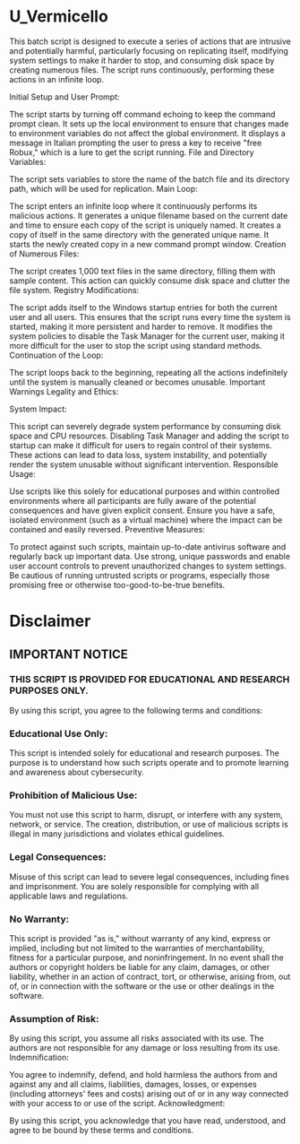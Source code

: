 # U_Vermicello
This batch script is designed to execute a series of actions that are intrusive and potentially harmful, particularly focusing on replicating itself, modifying system settings to make it harder to stop, and consuming disk space by creating numerous files. The script runs continuously, performing these actions in an infinite loop.

Initial Setup and User Prompt:

The script starts by turning off command echoing to keep the command prompt clean.
It sets up the local environment to ensure that changes made to environment variables do not affect the global environment.
It displays a message in Italian prompting the user to press a key to receive "free Robux," which is a lure to get the script running.
File and Directory Variables:

The script sets variables to store the name of the batch file and its directory path, which will be used for replication.
Main Loop:

The script enters an infinite loop where it continuously performs its malicious actions.
It generates a unique filename based on the current date and time to ensure each copy of the script is uniquely named.
It creates a copy of itself in the same directory with the generated unique name.
It starts the newly created copy in a new command prompt window.
Creation of Numerous Files:

The script creates 1,000 text files in the same directory, filling them with sample content. This action can quickly consume disk space and clutter the file system.
Registry Modifications:

The script adds itself to the Windows startup entries for both the current user and all users. This ensures that the script runs every time the system is started, making it more persistent and harder to remove.
It modifies the system policies to disable the Task Manager for the current user, making it more difficult for the user to stop the script using standard methods.
Continuation of the Loop:

The script loops back to the beginning, repeating all the actions indefinitely until the system is manually cleaned or becomes unusable.
Important Warnings
Legality and Ethics:


System Impact:

This script can severely degrade system performance by consuming disk space and CPU resources.
Disabling Task Manager and adding the script to startup can make it difficult for users to regain control of their systems.
These actions can lead to data loss, system instability, and potentially render the system unusable without significant intervention.
Responsible Usage:

Use scripts like this solely for educational purposes and within controlled environments where all participants are fully aware of the potential consequences and have given explicit consent.
Ensure you have a safe, isolated environment (such as a virtual machine) where the impact can be contained and easily reversed.
Preventive Measures:

To protect against such scripts, maintain up-to-date antivirus software and regularly back up important data.
Use strong, unique passwords and enable user account controls to prevent unauthorized changes to system settings.
Be cautious of running untrusted scripts or programs, especially those promising free or otherwise too-good-to-be-true benefits.


# Disclaimer
## IMPORTANT NOTICE

### THIS SCRIPT IS PROVIDED FOR EDUCATIONAL AND RESEARCH PURPOSES ONLY.

By using this script, you agree to the following terms and conditions:

### Educational Use Only:


This script is intended solely for educational and research purposes. The purpose is to understand how such scripts operate and to promote learning and awareness about cybersecurity.
### Prohibition of Malicious Use:

You must not use this script to harm, disrupt, or interfere with any system, network, or service. The creation, distribution, or use of malicious scripts is illegal in many jurisdictions and violates ethical guidelines.
### Legal Consequences:

Misuse of this script can lead to severe legal consequences, including fines and imprisonment. You are solely responsible for complying with all applicable laws and regulations.
### No Warranty:

This script is provided "as is," without warranty of any kind, express or implied, including but not limited to the warranties of merchantability, fitness for a particular purpose, and noninfringement. In no event shall the authors or copyright holders be liable for any claim, damages, or other liability, whether in an action of contract, tort, or otherwise, arising from, out of, or in connection with the software or the use or other dealings in the software.
### Assumption of Risk:

By using this script, you assume all risks associated with its use. The authors are not responsible for any damage or loss resulting from its use.
Indemnification:

You agree to indemnify, defend, and hold harmless the authors from and against any and all claims, liabilities, damages, losses, or expenses (including attorneys' fees and costs) arising out of or in any way connected with your access to or use of the script.
Acknowledgment:

By using this script, you acknowledge that you have read, understood, and agree to be bound by these terms and conditions.
